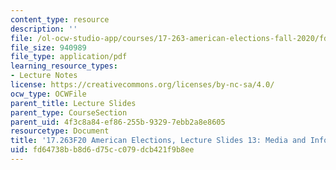 ```yaml
---
content_type: resource
description: ''
file: /ol-ocw-studio-app/courses/17-263-american-elections-fall-2020/fd64738bb8d6d75cc079dcb421f9b8ee_MIT17_263F20_Lec13.pdf
file_size: 940989
file_type: application/pdf
learning_resource_types:
- Lecture Notes
license: https://creativecommons.org/licenses/by-nc-sa/4.0/
ocw_type: OCWFile
parent_title: Lecture Slides
parent_type: CourseSection
parent_uid: 4f3c8a84-ef86-255b-9329-7ebb2a8e8605
resourcetype: Document
title: '17.263F20 American Elections, Lecture Slides 13: Media and Information'
uid: fd64738b-b8d6-d75c-c079-dcb421f9b8ee
---
```

